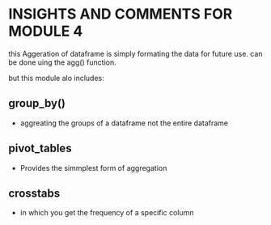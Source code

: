 # INSIGHTS AND COMMENTS FOR MODULE 4

this Aggeration of dataframe is simply formating the data for future use.
can be done uing the agg() function.

but this module alo includes:
## group_by()
- aggreating the groups of a dataframe not the entire dataframe

## pivot_tables
- Provides the simmplest form of aggregation

## crosstabs
- in which you get the frequency of a specific column
